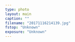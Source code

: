 ```yaml
---
type: photo
layout: main
caption: ""
filename: "20171116214139.jpg"
fstop: "Unknown"
exposure: "Unknown"
---
```

